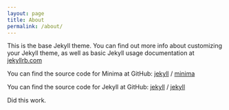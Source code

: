 ```yaml
---
layout: page
title: About
permalink: /about/
---
```


This is the base Jekyll theme. You can find out more info about customizing your Jekyll theme, as well as basic Jekyll usage documentation at [jekyllrb.com](https://jekyllrb.com/)

You can find the source code for Minima at GitHub: [jekyll](https://github.com/jekyll) / [minima](https://github.com/jekyll/minima)

You can find the source code for Jekyll at GitHub: [jekyll](https://github.com/jekyll) / [jekyll](https://github.com/jekyll/jekyll)

Did this work.
